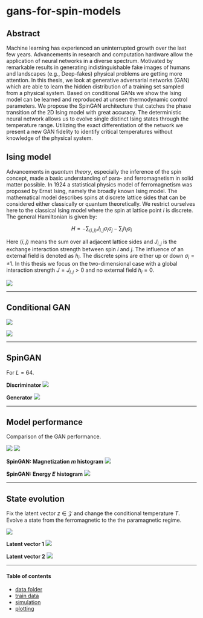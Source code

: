 # gans-for-spin-models 
## Abstract
Machine learning has experienced an uninterrupted growth over the last few years. Advancements in research and computation hardware allow the application of neural networks in a diverse spectrum. Motivated by remarkable results in generating indistinguishable fake images of humans and landscapes (e.g., Deep-fakes) physical problems are getting more attention. In this thesis, we look at generative adversarial networks (GAN) which are able to learn the hidden distribution of a training set sampled from a physical system. Based on conditional GANs we show the Ising model can be learned and reproduced at unseen thermodynamic control parameters. We propose the SpinGAN architecture that catches the phase transition of the 2D Ising model with great accuracy. The deterministic neural network allows us to evolve single distinct Ising states through the temperature range. Utilizing the exact differentiation of the network we present a new GAN fidelity to identify critical temperatures without knowledge of the physical system.

## Ising model
Advancements in *quantum theory*, especially the inference of the spin concept, made a basic understanding of para- and ferromagnetism in solid matter possible. In 1924 a statistical physics model of ferromagnetism was proposed by Ernst Ising, namely the broadly known Ising model. The mathematical model describes spins at discrete lattice sides that can be considered either classically or quantum theoretically. We restrict ourselves here to the classical Ising model where the spin at lattice point $i$ is discrete. The general Hamiltonian is given by:

$$H = -\sum_{\left\langle i,j \right\rangle} J_{i, j}  \sigma_i\sigma_j -\sum_{i} h_i \sigma_i$$

Here $\left\langle i,j \right\rangle$ means the sum over all adjacent lattice sides and $J_{i, j}$ is the exchange interaction strength between spin $i$ and $j$. The influence of an external field is denoted as $h_i$. The discrete spins are either up or down $\sigma_i = \pm1$.  In this thesis we focus on the two-dimensional case with a global interaction strength $J=J_{i, j}>0$ and no external field $h_i=0$.


![](/img/spin_lattice.png)

---
## Conditional GAN

![](/img/GAN_cond_concept.png)

![](/img/gan_goal.PNG)

---
## SpinGAN
For $L=64$.

**Discriminator**
![](/img/spinGAN_discriminator.png)

**Generator**
![](/img/spinGAN_generator.png)


---
## Model performance
Comparison of the GAN performance.


![](/img/gan_perf_m_e.png)
![](/img/gan_perf_chi_xi.png)


**SpinGAN: Magnetization $m$ histogram**
![](/img/gan_hist_m.png)

**SpinGAN: Energy $E$ histogram**
![](/img/gan_hist_e.png)


---
## State evolution
Fix the latent vector $z\in\mathcal{Z}$ and change the conditional temperature $T$.  Evolve a state from the ferromagnetic to the the paramagnetic regime.

![](/img/spin_gan_sample_large.png)

**Latent vector 1**
![](/img/state_evolution1.gif)

**Latent vector 2**
![](/img/state_evolution2.gif)

---
#### Table of contents
- [data folder](data)
- [train data](data/train)
- [simulation](simulation)
- [plotting](plotting)
